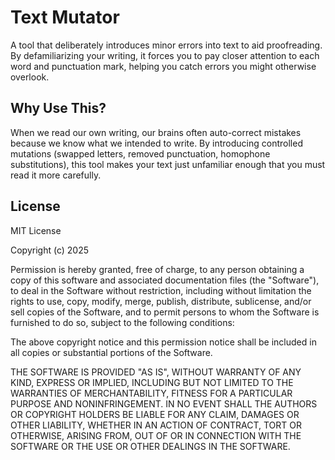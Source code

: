 # Text Mutator

A tool that deliberately introduces minor errors into text to aid proofreading. By defamiliarizing your writing, it forces you to pay closer attention to each word and punctuation mark, helping you catch errors you might otherwise overlook.

## Why Use This?

When we read our own writing, our brains often auto-correct mistakes because we know what we intended to write. By introducing controlled mutations (swapped letters, removed punctuation, homophone substitutions), this tool makes your text just unfamiliar enough that you must read it more carefully.

## License

MIT License

Copyright (c) 2025

Permission is hereby granted, free of charge, to any person obtaining a copy
of this software and associated documentation files (the "Software"), to deal
in the Software without restriction, including without limitation the rights
to use, copy, modify, merge, publish, distribute, sublicense, and/or sell
copies of the Software, and to permit persons to whom the Software is
furnished to do so, subject to the following conditions:

The above copyright notice and this permission notice shall be included in all
copies or substantial portions of the Software.

THE SOFTWARE IS PROVIDED "AS IS", WITHOUT WARRANTY OF ANY KIND, EXPRESS OR
IMPLIED, INCLUDING BUT NOT LIMITED TO THE WARRANTIES OF MERCHANTABILITY,
FITNESS FOR A PARTICULAR PURPOSE AND NONINFRINGEMENT. IN NO EVENT SHALL THE
AUTHORS OR COPYRIGHT HOLDERS BE LIABLE FOR ANY CLAIM, DAMAGES OR OTHER
LIABILITY, WHETHER IN AN ACTION OF CONTRACT, TORT OR OTHERWISE, ARISING FROM,
OUT OF OR IN CONNECTION WITH THE SOFTWARE OR THE USE OR OTHER DEALINGS IN THE
SOFTWARE.
